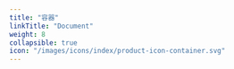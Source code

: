 ```yaml
---
title: "容器"
linkTitle: "Document"
weight: 8
collapsible: true
icon: "/images/icons/index/product-icon-container.svg"
---
```


